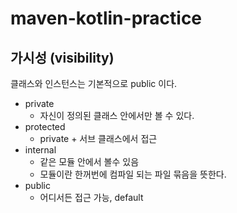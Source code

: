 # maven-kotlin-practice

## 가시성 (visibility)
클래스와 인스턴스는 기본적으로 public 이다.

- private
  - 자신이 정의된 클래스 안에서만 볼 수 있다.
- protected
  - private + 서브 클래스에서 접근
- internal
  - 같은 모듈 안에서 볼수 있음
  - 모듈이란 한꺼번에 컴파일 되는 파일 묶음을 뜻한다.
- public
  - 어디서든 접근 가능, default
